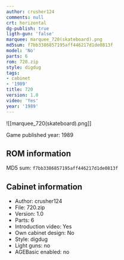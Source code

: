 ```yaml
---
author: crusher124
comments: null
crt: horizontal
dg-publish: true
ligth-gun: 'false'
marquee: marquee_720(skateboard).png
md5sum: f7bb3386857195aff446217d1de0813f
model: 'No'
parts: 6
rom: 720.zip
style: digdug
tags:
- cabinet
- '1989'
title: 720
version: 1.0
video: 'Yes'
year: '1989'
---
```


![[marquee_720(skateboard).png]]

Game published year: 1989

## ROM information

MD5 sum: `f7bb3386857195aff446217d1de0813f` 

## Cabinet information

- Author: crusher124
- File: 720.zip
- Version: 1.0
- Parts: 6
- Introduction video: Yes
- Own cabinet design: No
- Style: digdug
- Light guns: no
- AGEBasic enabled: no

